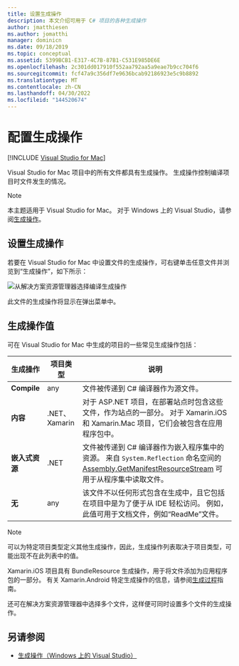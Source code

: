 ```yaml
---
title: 设置生成操作
description: 本文介绍可用于 C# 项目的各种生成操作
author: jmatthiesen
ms.author: jomatthi
manager: dominicn
ms.date: 09/18/2019
ms.topic: conceptual
ms.assetid: 5399BCB1-E317-4C7B-87B1-C531E985DE6E
ms.openlocfilehash: 2c301dd017910f552aa792aa5a9eae7b9cc704f6
ms.sourcegitcommit: fcf47a9c356df7e9636bcab92186923e5c9b8892
ms.translationtype: MT
ms.contentlocale: zh-CN
ms.lasthandoff: 04/30/2022
ms.locfileid: "144520674"
---
```

# <a name="configure-build-actions"></a>配置生成操作

 [!INCLUDE [Visual Studio for Mac](~/includes/applies-to-version/vs-mac-only.md)]

Visual Studio for Mac 项目中的所有文件都具有生成操作。 生成操作控制编译项目时文件发生的情况。 

>[!NOTE]
>本主题适用于 Visual Studio for Mac。 对于 Windows 上的 Visual Studio，请参阅[生成操作](/visualstudio/ide/build-actions)。

## <a name="set-a-build-action"></a>设置生成操作

若要在 Visual Studio for Mac 中设置文件的生成操作，可右键单击任意文件并浏览到“生成操作”，如下所示：

![从解决方案资源管理器选择编译生成操作](media/projects-and-solutions-image1.png)

此文件的生成操作将显示在弹出菜单中。 

## <a name="build-action-values"></a>生成操作值

可在 Visual Studio for Mac 中生成的项目的一些常见生成操作包括：

|生成操作 | 项目类型 | 说明 |
|--|--|--|
| **Compile** | any | 文件被传递到 C# 编译器作为源文件。|
| **内容** | .NET、Xamarin | 对于 ASP.NET 项目，在部署站点时包含这些文件，作为站点的一部分。 对于 Xamarin.iOS 和 Xamarin.Mac 项目，它们会被包含在应用程序包中。|
| **嵌入式资源** | .NET | 文件被传递到 C# 编译器作为嵌入程序集中的资源。 来自 `System.Reflection` 命名空间的 [Assembly.GetManifestResourceStream](/dotnet/api/system.reflection.assembly.getmanifestresourcestream) 可用于从程序集中读取文件。|
| **无** | any | 该文件不以任何形式包含在生成中，且它包括在项目中是为了便于从 IDE 轻松访问。 例如，此值可用于文档文件，例如“ReadMe”文件。|

> [!NOTE]
> 可以为特定项目类型定义其他生成操作，因此，生成操作列表取决于项目类型，可能出现不在此列表中的值。  

Xamarin.iOS 项目具有 BundleResource 生成操作，用于将文件添加为应用程序包的一部分。 有关 Xamarin.Android 特定生成操作的信息，请参阅[生成过程](/xamarin/android/deploy-test/building-apps/build-process#Build_Actions)指南。

还可在解决方案资源管理器中选择多个文件，这样便可同时设置多个文件的生成操作。

## <a name="see-also"></a>另请参阅

- [生成操作（Windows 上的 Visual Studio）](/visualstudio/ide/build-actions)
